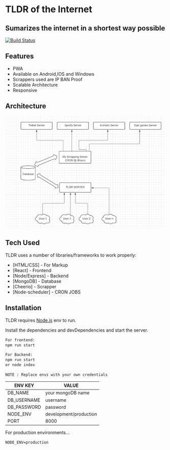 <h1 class="code-line" data-line-start=0 data-line-end=1 ><a id="TLDR_of_the_Internet_0"></a>TLDR of the Internet</h1>
<h2 class="code-line" data-line-start=1 data-line-end=2 ><a id="Sumarizes_the_internet_in_a_shortest_way_possible_1"></a>Sumarizes the internet in a shortest way possible</h2>
<p class="has-line-data" data-line-start="3" data-line-end="4"><a href="https://travis-ci.org/joemccann/dillinger"><img src="https://travis-ci.org/joemccann/dillinger.svg?branch=master" alt="Build Status"></a></p>
<h2 class="code-line" data-line-start=5 data-line-end=6 ><a id="Features_5"></a>Features</h2>
<ul>
<li class="has-line-data" data-line-start="7" data-line-end="8">PWA</li>
<li class="has-line-data" data-line-start="8" data-line-end="9">Available on Android,IOS and Windows</li>
<li class="has-line-data" data-line-start="9" data-line-end="10">Scrappers used are IP BAN Proof</li>
<li class="has-line-data" data-line-start="10" data-line-end="11">Scalable Architecture</li>
<li class="has-line-data" data-line-start="11" data-line-end="13">Responsive</li>
</ul>
<h2 class="code-line" data-line-start=13 data-line-end=14 ><a id="Architecture_13"></a>Architecture</h2>
<p class="has-line-data" data-line-start="14" data-line-end="15"><img src="https://raw.githubusercontent.com/hksahil/TLDR-for-the-Internet/8b2584605345796418711b504d75f06874447b39/Frontend/front-end/src/images/1.jpg" alt="alt text"></p>
<h2 class="code-line" data-line-start=16 data-line-end=17 ><a id="Tech_Used_16"></a>Tech Used</h2>
<p class="has-line-data" data-line-start="18" data-line-end="19">TLDR uses a number of libraries/frameworks to work properly:</p>
<ul>
<li class="has-line-data" data-line-start="20" data-line-end="21">[HTML/CSS] - For Markup</li>
<li class="has-line-data" data-line-start="21" data-line-end="22">[React] - Frontend</li>
<li class="has-line-data" data-line-start="22" data-line-end="23">[Node/Express] - Backend</li>
<li class="has-line-data" data-line-start="23" data-line-end="24">[MongoDB] - Database</li>
<li class="has-line-data" data-line-start="24" data-line-end="25">[Cheerio] - Scrapper</li>
<li class="has-line-data" data-line-start="25" data-line-end="26">[Node-scheduler] - CRON JOBS</li>
</ul>
<h2 class="code-line" data-line-start=28 data-line-end=29 ><a id="Installation_28"></a>Installation</h2>
<p class="has-line-data" data-line-start="30" data-line-end="31">TLDR requires <a href="https://nodejs.org/">Node.js</a> env to run.</p>
<p class="has-line-data" data-line-start="32" data-line-end="33">Install the dependencies and devDependencies and start the server.</p>
<pre><code class="has-line-data" data-line-start="35" data-line-end="38" class="language-sh">For frontend:
npm run start
</code></pre>
<pre><code class="has-line-data" data-line-start="39" data-line-end="43" class="language-sh">For Backend:
npm run start
or node index
</code></pre>
<p class="has-line-data" data-line-start="43" data-line-end="44"><code>NOTE : Replace envs with your own credentials</code></p>
<table class="table table-striped table-bordered">
<thead>
<tr>
<th>ENV KEY</th>
<th>VALUE</th>
</tr>
</thead>
<tbody>
<tr>
<td>DB_NAME</td>
<td>your mongoDB name</td>
</tr>
<tr>
<td>DB_USERNAME</td>
<td>username</td>
</tr>
<tr>
<td>DB_PASSWORD</td>
<td>password</td>
</tr>
<tr>
<td>NODE_ENV</td>
<td>development/production</td>
</tr>
<tr>
<td>PORT</td>
<td>8000</td>
</tr>
</tbody>
</table>
<p class="has-line-data" data-line-start="52" data-line-end="53">For production environments…</p>
<pre><code class="has-line-data" data-line-start="55" data-line-end="57" class="language-sh">NODE_ENV=production
</code></pre>
